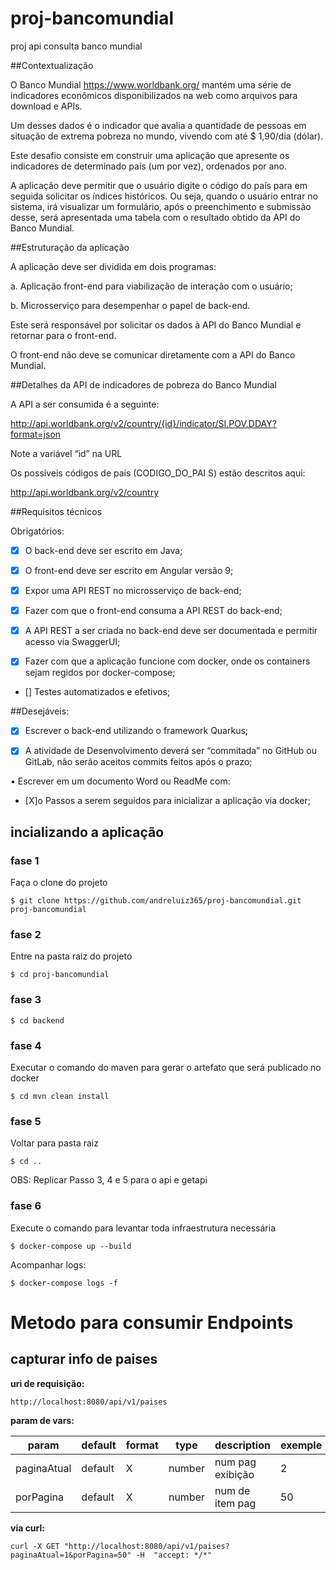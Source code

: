 # proj-bancomundial
proj api consulta banco mundial

##Contextualização

O Banco Mundial https://www.worldbank.org/  mantém uma série de indicadores econômicos disponibilizados na web como arquivos para download e APIs.

Um desses dados é o indicador que avalia a quantidade de pessoas em situação de extrema pobreza no mundo, vivendo com até $ 1,90/dia (dólar).

Este desafio consiste em construir uma aplicação que apresente os indicadores de determinado país (um por vez), ordenados por ano.

A aplicação deve permitir que o usuário digite o código do país para em seguida solicitar os índices históricos. Ou seja, quando o usuário entrar no sistema, irá visualizar um formulário, após o preenchimento e submissão desse, será apresentada uma tabela com o resultado obtido da API do Banco Mundial.

##Estruturação da aplicação

A aplicação deve ser dividida em dois programas:

a. Aplicação front-end para viabilização de interação com o usuário;

b. Microsserviço para desempenhar o papel de back-end.

Este será responsável por solicitar os dados à API do Banco Mundial e retornar para o front-end.

O front-end não deve se comunicar diretamente com a API do Banco Mundial.

##Detalhes da API de indicadores de pobreza do Banco Mundial

A API a ser consumida é a seguinte:

http://api.worldbank.org/v2/country/{id}/indicator/SI.POV.DDAY?format=json

Note a variável “id” na URL

Os possíveis códigos de país (CODIGO_DO_PAI S) estão descritos aqui:


http://api.worldbank.org/v2/country


##Requisitos técnicos

Obrigatórios:

- [X] O back-end deve ser escrito em Java;

- [X] O front-end deve ser escrito em Angular versão 9;

- [X] Expor uma API REST no microsserviço de back-end;

- [X] Fazer com que o front-end consuma a API REST do back-end;

- [X] A API REST a ser criada no back-end deve ser documentada e permitir acesso via SwaggerUI;

- [X] Fazer com que a aplicação funcione com docker, onde os containers sejam regidos por docker-compose;

- [] Testes automatizados e efetivos;

##Desejáveis:

- [X] Escrever o back-end utilizando o framework Quarkus;
 
- [X] A atividade de Desenvolvimento deverá ser “commitada” no GitHub ou GitLab, não serão aceitos commits feitos após o prazo;

• Escrever em um documento Word ou ReadMe com:

- [X]o Passos a serem seguidos para inicializar a aplicação via docker;


## incializando a aplicação 

### fase 1
Faça o clone do projeto
```shell script
$ git clone https://github.com/andreluiz365/proj-bancomundial.git proj-bancomundial
```

### fase 2 
Entre na pasta raiz do projeto

```shell script
$ cd proj-bancomundial
```

### fase 3

```shell script
$ cd backend
```

### fase 4 
Executar o comando do maven para gerar o artefato que será publicado no docker

```shell script
$ cd mvn clean install
```

### fase 5
Voltar para pasta raiz

```shell script
$ cd ..
```

OBS: Replicar Passo 3, 4 e 5 para o api e getapi

### fase 6
Execute o comando para levantar toda infraestrutura necessária

```shell script
$ docker-compose up --build
```

Acompanhar logs: 
```shell script
$ docker-compose logs -f
```

# Metodo para consumir Endpoints

## capturar info de paises
**uri de requisição:**
```
http://localhost:8080/api/v1/paises
```
**param de vars:**

param | default | format | type | description | exemple
--- | --- | --- | --- | --- | ---  
paginaAtual | default  | X  | number  | num pag exibição | 2
porPagina | default | X | number | num de item pag | 50 

**via curl:**
```shell script
curl -X GET "http://localhost:8080/api/v1/paises?paginaAtual=1&porPagina=50" -H  "accept: */*"
```